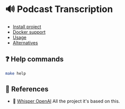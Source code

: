 # 🔊 Podcast Transcription

- [Install project](./docs/install.md)
- [Docker support](./docs/docker-support.md)
- [Usage](./docs/usage.md)
- [Alternatives](./docs/alternatives.md)

## ❓ Help commands

```bash
make help
```

## 📝 References

- 🧪 [Whisper OpenAI](https://github.com/openai/whisper) All the project it's
  based on this.

